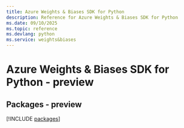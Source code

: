 ```yaml
---
title: Azure Weights & Biases SDK for Python
description: Reference for Azure Weights & Biases SDK for Python
ms.date: 09/10/2025
ms.topic: reference
ms.devlang: python
ms.service: weights&biases
---
```

# Azure Weights & Biases SDK for Python - preview
## Packages - preview
[!INCLUDE [packages](weights-&-biases-index.md)]